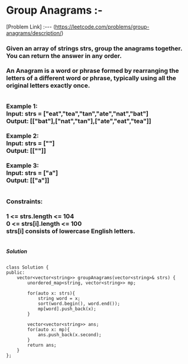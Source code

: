 # Group Anagrams :-

[Problem Link] :--- (https://leetcode.com/problems/group-anagrams/description/)

<h3>
Given an array of strings strs, group the anagrams together. You can return the answer in any order.<br><br>
An Anagram is a word or phrase formed by rearranging the letters of a different word or phrase, typically using all the original letters exactly once.<br><br>

Example 1:<br>
Input: strs = ["eat","tea","tan","ate","nat","bat"]<br>
Output: [["bat"],["nat","tan"],["ate","eat","tea"]]<br><br>
Example 2:<br>
Input: strs = [""]<br>
Output: [[""]]<br><br>
Example 3:<br>
Input: strs = ["a"]<br>
Output: [["a"]]<br><br>
 
Constraints:<br><br>
1 <= strs.length <= 104<br>
0 <= strs[i].length <= 100<br>
strs[i] consists of lowercase English letters.<br><br>
  
</h3>

***Solution***

```

class Solution {
public:
    vector<vector<string>> groupAnagrams(vector<string>& strs) {
        unordered_map<string, vector<string>> mp;
        
        for(auto x: strs){
            string word = x;
            sort(word.begin(), word.end());
            mp[word].push_back(x);
        }
        
        vector<vector<string>> ans;
        for(auto x: mp){
            ans.push_back(x.second);
        }
        return ans;
    }
};

```
